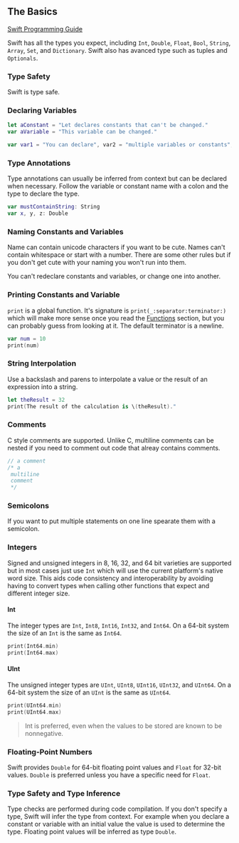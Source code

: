 ## The Basics

[Swift Programming Guide](https://docs.swift.org/swift-book/LanguageGuide/TheBasics.html)

Swift has all the types you expect, including `Int`, `Double`, `Float`, `Bool`, `String`, `Array`, `Set`, and `Dictionary`. Swift also has avanced type such as tuples and `Optionals`.

### Type Safety

Swift is type safe.

### Declaring Variables

```swift
let aConstant = "Let declares constants that can't be changed."
var aVariable = "This variable can be changed."

var var1 = "You can declare", var2 = "multiple variables or constants", var3 = "one one line."
```

### Type Annotations

Type annotations can usually be inferred from context but can be declared when necessary. Follow the variable or constant name with a colon and the type to declare the type.

```swift
var mustContainString: String
var x, y, z: Double
```

### Naming Constants and Variables

Name can contain unicode characters if you want to be cute. Names can't contain whitespace or start with a number. There are some other rules but if you don't get cute with your naming you won't run into them.

You can't redeclare constants and variables, or change one into another.

### Printing Constants and Variable

`print` is a global function. It's signature is `print(_:separator:terminator:)` which will make more sense once you read the [Functions](functions.md) section, but you can probably guess from looking at it. The default terminator is a newline.

```swift
var num = 10
print(num)
```

### String Interpolation

Use a backslash and parens to interpolate a value or the result of an expression into a string.
```swift
let theResult = 32
print(The result of the calculation is \(theResult)."
```

### Comments

C style comments are supported. Unlike C, multiline comments can be nested if you need to comment out code that alreay contains comments.

```swift
// a comment
/* a 
 multiline
 comment
 */
 ```
 
 ### Semicolons
 
 If you want to put multiple statements on one line spearate them with a semicolon.
 
 ### Integers
 
Signed and unsigned integers in 8, 16, 32, and 64 bit varieties are supported but in most cases just use `Int` which will use the current platform's native word size. This aids code consistency and interoperability by avoiding having to convert types when calling other functions that expect and different integer size.
 
#### Int

The integer types are `Int`, `Int8`, `Int16`, `Int32`, and `Int64`. On a 64-bit system the size of an `Int` is the same as `Int64`.

```swift
print(Int64.min)
print(Int64.max)
```

#### UInt

The unsigned integer types are `UInt`, `UInt8`, `UInt16`, `UInt32`, and `UInt64`. On a 64-bit system the size of an `UInt` is the same as `UInt64`.

```swift
print(UInt64.min)
print(UInt64.max)
```

> Int is preferred, even when the values to be stored are known to be nonnegative.

### Floating-Point Numbers

Swift provides `Double` for 64-bit floating point values and `Float` for 32-bit values. `Double` is preferred unless you have a specific need for `Float`.

### Type Safety and Type Inference

Type checks are performed during code compilation. If you don't specify a type, Swift will infer the type from context. For example when you declare a constant or variable with an initial value the value is used to determine the type. Floating point values will be inferred as type `Double`.
